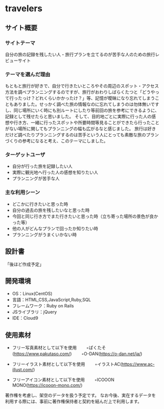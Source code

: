 # travelers

## サイト概要
### サイトテーマ
自分の旅の記録を残したい人・旅行プランを立てるのが苦手な人のための旅行レビューサイト​

### テーマを選んだ理由
もともと旅行が好きで、自分で行きたいところやその周辺のスポット・アクセス方法を調べプランニングするのですが、旅行がおわりしばらくたつと「どうやって行ったっけ？どれくらいかかったけ？」等、記憶が曖昧になり忘れてしまうこともありました。せっかく調べた旅の情報なのに忘れてしまうのは勿体無いですし、同じ場所にいく時にも別ルートにしたり等前回の旅を参考にできるように、記録として残せたらと思いました。
そして、目的地ごとに実際に行った人の感想や行き方、一緒に行ったスポットや所要時間等見ることができたら行ったことがない場所に関してもプランニングの幅も広がるなと感じました。
旅行は好きだけど調べたりプランニングするのは苦手という人にとっても素敵な旅のプランづくりの参考になると考え、このテーマにしました。


### ターゲットユーザ
- 自分が行った旅を記録したい人
- 実際に観光地へ行った人の感想を知りたい人
- プランニングが苦手な人

### 主な利用シーン
- どこかに行きたいと思った時
- 自分の過去の旅を残したいなと思った時
- 今回と同じ行き方でまた行きたいと思った時（立ち寄った場所の景色が良かった等）
- 他の人がどんなプランで回ったか知りたい時
- プランニングがうまくいかない時

## 設計書
「後ほど作成予定」

## 開発環境
- OS：Linux(CentOS)
- 言語：HTML,CSS,JavaScript,Ruby,SQL
- フレームワーク：Ruby on Rails
- JSライブラリ：jQuery
- IDE：Cloud9
​
## 使用素材
- フリー写真素材として以下を使用
　　◦ぱくたそ(https://www.pakutaso.com/)
　　◦O-DAN(https://o-dan.net/ja/)

- フリーイラスト素材として以下を使用
　　◦イラストAC(https://www.ac-illust.com/)

- フリーアイコン素材として以下を使用
　　◦ICOOON MONO(https://icooon-mono.com/)

著作権を考慮し、架空のデータを扱う予定です。
なお今後、実在するデータを利用する際には、事前に著作権保持者と契約を結んだ上で利用します。